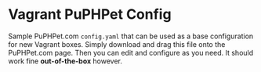 # Vagrant PuPHPet Config

Sample PuPHPet.com `config.yaml` that can be used as a base configuration for new Vagrant boxes. Simply download and drag this file onto the PuPHPet.com page.  Then you can edit and configure as you need.  It should work fine **out-of-the-box** however.
